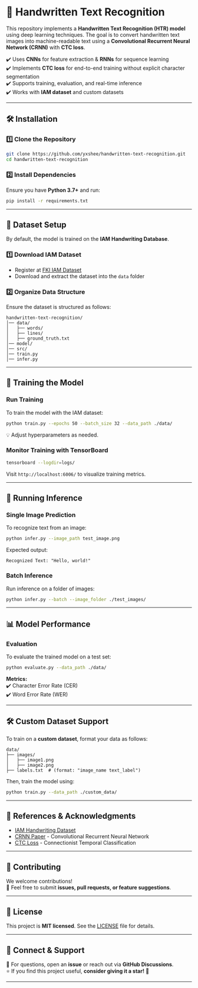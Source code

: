 
# 📜 Handwritten Text Recognition 



This repository implements a **Handwritten Text Recognition (HTR) model** using deep learning techniques. The goal is to convert handwritten text images into machine-readable text using a **Convolutional Recurrent Neural Network (CRNN)** with **CTC loss**.

✔️ Uses **CNNs** for feature extraction & **RNNs** for sequence learning  
✔️ Implements **CTC loss** for end-to-end training without explicit character segmentation  
✔️ Supports training, evaluation, and real-time inference  
✔️ Works with **IAM dataset** and custom datasets  

---

## **🛠️ Installation**
### **1️⃣ Clone the Repository**
```bash
git clone https://github.com/yxshee/handwritten-text-recognition.git
cd handwritten-text-recognition
```
### **2️⃣ Install Dependencies**
Ensure you have **Python 3.7+** and run:
```bash
pip install -r requirements.txt
```

---

## **📂 Dataset Setup**
By default, the model is trained on the **IAM Handwriting Database**.  
### **1️⃣ Download IAM Dataset**
- Register at [FKI IAM Dataset](http://www.fki.inf.unibe.ch/databases/iam-handwriting-database)
- Download and extract the dataset into the `data` folder

### **2️⃣ Organize Data Structure**
Ensure the dataset is structured as follows:
```
handwritten-text-recognition/
│── data/
│   ├── words/
│   ├── lines/
│   ├── ground_truth.txt
│── model/
│── src/
│── train.py
│── infer.py
```

---

## **🚀 Training the Model**
### **Run Training**
To train the model with the IAM dataset:
```bash
python train.py --epochs 50 --batch_size 32 --data_path ./data/
```
💡 Adjust hyperparameters as needed.

### **Monitor Training with TensorBoard**
```bash
tensorboard --logdir=logs/
```
Visit `http://localhost:6006/` to visualize training metrics.

---

## **📝 Running Inference**
### **Single Image Prediction**
To recognize text from an image:
```bash
python infer.py --image_path test_image.png
```
Expected output:
```
Recognized Text: "Hello, world!"
```

### **Batch Inference**
Run inference on a folder of images:
```bash
python infer.py --batch --image_folder ./test_images/
```

---

## **📊 Model Performance**
### **Evaluation**
To evaluate the trained model on a test set:
```bash
python evaluate.py --data_path ./data/
```
**Metrics:**  
✔️ Character Error Rate (CER)  
✔️ Word Error Rate (WER)  

---

## **🛠️ Custom Dataset Support**
To train on a **custom dataset**, format your data as follows:
```
data/
├── images/
│   ├── image1.png
│   ├── image2.png
├── labels.txt  # (format: "image_name text_label")
```
Then, train the model using:
```bash
python train.py --data_path ./custom_data/
```

---

## **📖 References & Acknowledgments**
- [IAM Handwriting Dataset](http://www.fki.inf.unibe.ch/databases/iam-handwriting-database)
- [CRNN Paper](https://arxiv.org/abs/1507.05717) - Convolutional Recurrent Neural Network
- [CTC Loss](https://distill.pub/2017/ctc/) - Connectionist Temporal Classification

---

## **🤝 Contributing**
We welcome contributions!  
📌 Feel free to submit **issues, pull requests, or feature suggestions**.

---

## **📜 License**
This project is **MIT licensed**. See the [LICENSE](LICENSE) file for details.

---

## **🌟 Connect & Support**
💬 For questions, open an **issue** or reach out via **GitHub Discussions**.  
⭐ If you find this project useful, **consider giving it a star!** 🌟

---







